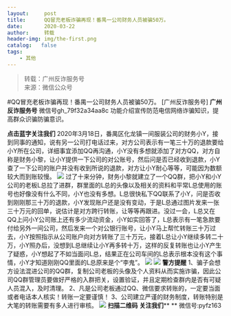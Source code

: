 ```yaml
---
layout:     post
title:      QQ冒充老板诈骗再现！番禺一公司财务人员被骗50万。
date:       2020-03-22
author:     转载
header-img: img/the-first.png
catalog:   false
tags:
    - 其他
---
```


<blockquote><p>转载：广州反诈服务号<br>
来源：微信公众号</p></blockquote>

#QQ冒充老板诈骗再现！番禺一公司财务人员被骗50万。
[广州反诈服务号]
**广州反诈服务号**
微信号gh_79f32a34aa8c
功能介绍宣传防范电信网络诈骗知识，提高群众识骗防骗意识。

**点击蓝字关注我们**
2020年3月18日，番禺区化龙镇一间服装公司的财务小Y，接到同事的通知，说有另一公司打电话过来，对方公司表示有一笔三十万的退款要给小Y所在公司，详细事宜添加QQ再沟通，小Y没有多想就添加了对方QQ，对方自称是财务小黎，让小Y提供一下公司的对公账号，然后问是否已经收到退款，小Y查了一下公司的账户并没有收到所说的退款，对方让小Y耐心等等，可能因为数额较大而到账较慢。
![]({{site.baseurl}}/postimg/4xzANE8JEMZXKtAE5qt5HdWnVicbJ6ekogYG0dibGh7acOTwy67HP9OuLXFgYdl8Q5iavDfF3zO9lJIichZiaUZIKEA.png)
过了十来分钟，财务小黎就建立了一个QQ群，把小Y和小Y公司的老板L总拉了进群，群里面的L总的头像以及相关的资料和平常L总使用的账号也好像没有什么不同，小Y也没有多想。L总很快私下QQ联系了小Y，问是否收到刚刚那三十万的退款，小Y发现账户还是没有变动，于是L总通过图片发来一张三十万元的回单，说估计是对方跨行转账，让等等再跟进。没过一会，L总又在QQ上问小Y公司账上还有多少流动资金，小Y如实回答了，L总表示有一笔急款要付给另外一间公司，然后发来一个对公银行账号，让小Y马上帮忙转账三十万过去，小Y按照指示从公司账户向对方转账了三十万元，接着L总让小Y继续多转二十万，小Y照办后，没想到L总继续让小Y再多转十万，这样的反复转账也让小Y产生了疑惑，小Y想起了不如当面问L总，结果正在公司车间的L总表示根本没有这个事情，小Y才知道刚刚QQ里面的L总原来是个“李鬼”。
![]({{site.baseurl}}/postimg/4xzANE8JEMZXKtAE5qt5HdWnVicbJ6ekov1ldJAVbv2p2bAOCdTaNrPic0MRQ5ldXlrkoYsEOfQE9Miaz3KFAbmjw.png)
![]({{site.baseurl}}/postimg/4xzANE8JEMZXKtAE5qt5HdWnVicbJ6ekoMs0SZO3ZP2ZjWofrfMHC40yic6ibNibbMV4UB45pkohB0Y6198VEmvbZA.png)
**警方提醒**
1、骗子会想方设法混进公司的QQ群，复制公司老板的头像及个人资料从而实施诈骗，因此公司QQ群管理员要做好严格的入群把关，设置验证，并且定期检查群内是否有可疑人员混入，及时清理。
2、凡是公司老板通过QQ、微信要求转账的，一定要当面或者电话本人核实！转账一定要谨慎！
3、公司建立严谨的财务制度，转账特别是大笔的转账需要有多人进行审核。
![]({{site.baseurl}}/postimg/4xzANE8JEMbHcSkvv59Ap1e7yGbR78AhuYZhajQLBS3PI8K6ZBcib1ibmP884QYmWVmnkosSib6zCEXeG05MbJoMw.jpeg)
**扫描二维码**
**关注我们****
**
微信号:pyfz163
